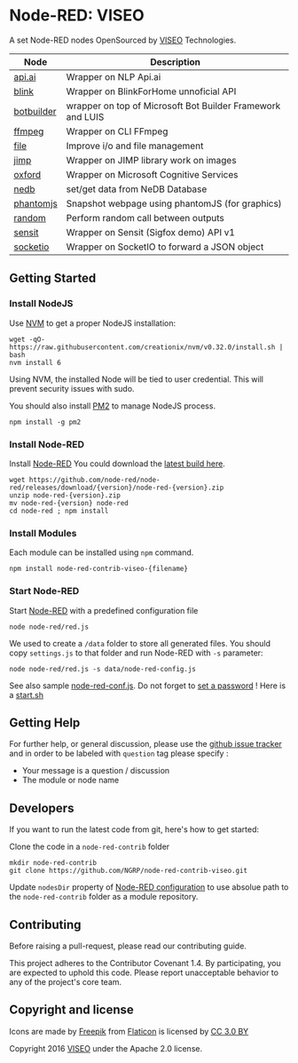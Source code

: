 # Node-RED: VISEO

A set Node-RED nodes OpenSourced by [VISEO](http://www.viseo.com/) Technologies.


| Node                                                                                                           | Description |
| -------------------------------------------------------------------------------------------------------------- |-------------|
| [api.ai](https://github.com/NGRP/node-red-contrib-viseo/tree/master/node-red-contrib-api-ai)             | Wrapper on NLP Api.ai                                      |
| [blink](https://github.com/NGRP/node-red-contrib-viseo/tree/master/node-red-contrib-blink)               | Wrapper on BlinkForHome unnoficial API                     |
| [botbuilder](https://github.com/NGRP/node-red-contrib-viseo/tree/master/node-red-contrib-botbuilder)     | wrapper on top of Microsoft Bot Builder Framework and LUIS |
| [ffmpeg](https://github.com/NGRP/node-red-contrib-viseo/tree/master/node-red-contrib-ffmpeg)             | Wrapper on CLI FFmpeg                                      |
| [file](https://github.com/NGRP/node-red-contrib-viseo/tree/master/node-red-contrib-file)                 | Improve i/o and file management                            |
| [jimp](https://github.com/NGRP/node-red-contrib-viseo/tree/master/node-red-contrib-jimp)                 | Wrapper on JIMP library work on images                     |
| [oxford](https://github.com/NGRP/node-red-contrib-viseo/tree/master/node-red-contrib-ms-oxford)          | Wrapper on Microsoft Cognitive Services                    |
| [nedb](https://github.com/NGRP/node-red-contrib-viseo/tree/master/node-red-contrib-nedb)                 | set/get data from NeDB Database                            |
| [phantomjs](https://github.com/NGRP/node-red-contrib-viseo/tree/master/node-red-contrib-phantomjs)       | Snapshot webpage using phantomJS (for graphics)            |
| [random](https://github.com/NGRP/node-red-contrib-viseo/tree/master/node-red-contrib-random)             | Perform random call between outputs                        |
| [sensit](https://github.com/NGRP/node-red-contrib-viseo/tree/master/node-red-contrib-sensit)             | Wrapper on Sensit (Sigfox demo) API v1                     |
| [socketio](https://github.com/NGRP/node-red-contrib-viseo/tree/master/node-red-contrib-socketio)         | Wrapper on SocketIO to forward a JSON object               |

## Getting Started

### Install NodeJS

Use [NVM](https://github.com/creationix/nvm) to get a proper NodeJS installation:

```
wget -qO- https://raw.githubusercontent.com/creationix/nvm/v0.32.0/install.sh | bash
nvm install 6
```

Using NVM, the installed Node will be tied to user credential. This will prevent security issues with sudo.

You should also install [PM2](https://github.com/Unitech/pm2) to manage NodeJS process.

```
npm install -g pm2
```

### Install Node-RED

Install [Node-RED](https://nodered.org/docs/getting-started/installation)
You could download the [latest build here](https://github.com/node-red/node-red/releases/latest).

```
wget https://github.com/node-red/node-red/releases/download/{version}/node-red-{version}.zip
unzip node-red-{version}.zip
mv node-red-{version} node-red
cd node-red ; npm install
```

### Install Modules

Each module can be installed using `npm` command. 

```
npm install node-red-contrib-viseo-{filename}
```

### Start Node-RED

Start [Node-RED](https://nodered.org/docs/getting-started/running) with a predefined configuration file

```
node node-red/red.js
```

We used to create a `/data` folder to store all generated files. You should copy `settings.js` 
to that folder and run Node-RED with `-s` parameter:

```
node node-red/red.js -s data/node-red-config.js
```

See also sample [node-red-conf.js](https://gist.github.com/JpEncausse/1d2e72c65749d7704df59a9c38273f7f). 
Do not forget to [set a password](http://nodered.org/docs/security) ! Here is a [start.sh](https://gist.github.com/JpEncausse/20af7c946e4bb105ac7da7f24a287ca5)

## Getting Help

For further help, or general discussion, please use the [github issue tracker](https://github.com/NGRP/node-red-contrib-viseo/issues) and in order to be labeled with `question` tag please specify :
- Your message is a question / discussion
- The module or node name

## Developers

If you want to run the latest code from git, here's how to get started:

Clone the code in a `node-red-contrib` folder

```
mkdir node-red-contrib
git clone https://github.com/NGRP/node-red-contrib-viseo.git
```

Update `nodesDir` property of [Node-RED configuration](https://nodered.org/docs/configuration) 
to use absolue path to the `node-red-contrib` folder as a module repository.

## Contributing

Before raising a pull-request, please read our contributing guide.

This project adheres to the Contributor Covenant 1.4. By participating, 
you are expected to uphold this code. 
Please report unacceptable behavior to any of the project's core team.

## Copyright and license

Icons are made by [Freepik](http://www.freepik.com) from [Flaticon](http://www.flaticon.com) is licensed by [CC 3.0 BY](http://creativecommons.org/licenses/by/3.0/)

Copyright 2016 [VISEO](http://www.viseo.com/) under the Apache 2.0 license.
